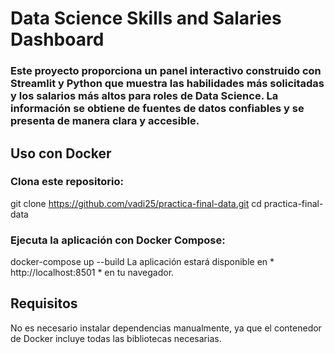 # Data Science Skills and Salaries Dashboard
### Este proyecto proporciona un panel interactivo construido con Streamlit y Python que muestra las habilidades más solicitadas y los salarios más altos para roles de Data Science. La información se obtiene de fuentes de datos confiables y se presenta de manera clara y accesible.

## Uso con Docker
### Clona este repositorio:
git clone https://github.com/vadi25/practica-final-data.git
cd practica-final-data

### Ejecuta la aplicación con Docker Compose:
docker-compose up --build
La aplicación estará disponible en * http://localhost:8501 * en tu navegador.

## Requisitos
No es necesario instalar dependencias manualmente, ya que el contenedor de Docker incluye todas las bibliotecas necesarias.

